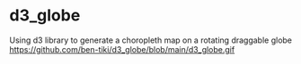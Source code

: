 # d3_globe
Using d3 library to generate a choropleth map on a rotating draggable globe
https://github.com/ben-tiki/d3_globe/blob/main/d3_globe.gif
